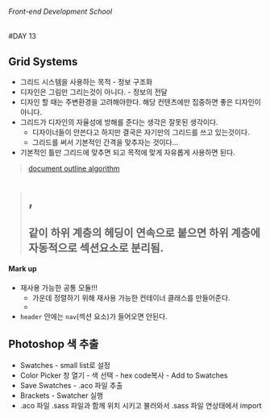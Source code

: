 ###### Front-end Development School

#DAY 13

## Grid Systems
* 그리드 시스템을 사용하는 목적 - 정보 구조화
* 디자인은 그림만 그리는것이 아니다. - 정보의 전달
* 디자인 할 때는 주변환경을 고려해야한다. 해당 컨텐츠에만 집중하면 좋은 디자인이 아니다.
* 그리드가 디자인의 자율성에 방해를 준다는 생각은 잘못된 생각이다. 
  * 디자이너들이 안쓴다고 하지만 결국은 자기만의 그리드를 쓰고 있는것이다. 
  * 그리드를 써서 기본적인 간격을 맞추자는 것이다...
* 기본적인 틀만 그리드에 맞추면 되고 목적에 맞게 자유롭게 사용하면 된다.

> [document outline algorithm](https://www.smashingmagazine.com/2011/08/html5-and-the-document-outlining-algorithm/)

> <h1>, <h2> 같이 하위 계층의 헤딩이 연속으로 붙으면 하위 계층에 자동적으로 섹션요소로 분리됨.

#### Mark up
* 재사용 가능한 공통 모듈!!!
  * 가운데 정렬하기 위해 재사용 가능한 컨테이너 클래스를 만들어준다.
  * 
* `header` 안에는 `nav`(섹션 요소)가 들어오면 안된다. 



## Photoshop 색 추출
* Swatches - small list로 설정
* Color Picker 창 열기 - 색 선택 - hex code복사 - Add to Swatches
* Save Swatches - .aco 파일 추출
* Brackets - Swatcher 실행
* .aco 파일 .sass 파일과 함께 위치 시키고 불러와서 .sass 파일 연상태에서 import